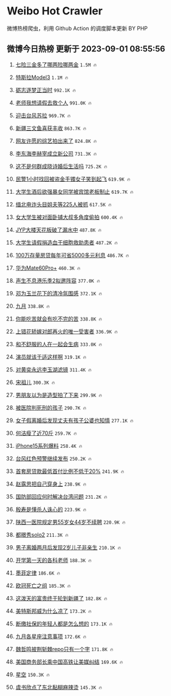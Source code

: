 # Weibo Hot Crawler 



微博热榜爬虫，利用 Github Action 的调度脚本更新 BY PHP 


## 微博今日热榜 更新于 2023-09-01 08:55:56 
1. [七险三金多了哪两险哪两金](https://s.weibo.com/weibo?q=%23%E4%B8%83%E9%99%A9%E4%B8%89%E9%87%91%E5%A4%9A%E4%BA%86%E5%93%AA%E4%B8%A4%E9%99%A9%E5%93%AA%E4%B8%A4%E9%87%91%23&t=31&band_rank=1&Refer=top) `1.5M 🔥` 

1. [特斯拉Model3](https://s.weibo.com/weibo?q=%E7%89%B9%E6%96%AF%E6%8B%89Model3&t=31&band_rank=2&Refer=top) `1.1M 🔥` 

1. [砺志逐梦正当时](https://s.weibo.com/weibo?q=%23%E7%A0%BA%E5%BF%97%E9%80%90%E6%A2%A6%E6%AD%A3%E5%BD%93%E6%97%B6%23&t=31&band_rank=3&Refer=top) `992.1K 🔥` 

1. [老师我想请假去救个人](https://s.weibo.com/weibo?q=%23%E8%80%81%E5%B8%88%E6%88%91%E6%83%B3%E8%AF%B7%E5%81%87%E5%8E%BB%E6%95%91%E4%B8%AA%E4%BA%BA%23&t=31&band_rank=4&Refer=top) `991.0K 🔥` 

1. [迎击台风苏拉](https://s.weibo.com/weibo?q=%23%E8%BF%8E%E5%87%BB%E5%8F%B0%E9%A3%8E%E8%8B%8F%E6%8B%89%23&t=31&band_rank=5&Refer=top) `969.7K 🔥` 

1. [新疆三文鱼喜获丰收](https://s.weibo.com/weibo?q=%23%E6%96%B0%E7%96%86%E4%B8%89%E6%96%87%E9%B1%BC%E5%96%9C%E8%8E%B7%E4%B8%B0%E6%94%B6%23&t=31&band_rank=6&Refer=top) `863.7K 🔥` 

1. [网友许愿的综艺拍出来了](https://s.weibo.com/weibo?q=%23%E7%BD%91%E5%8F%8B%E8%AE%B8%E6%84%BF%E7%9A%84%E7%BB%BC%E8%89%BA%E6%8B%8D%E5%87%BA%E6%9D%A5%E4%BA%86%23&t=31&band_rank=7&Refer=top) `824.8K 🔥` 

1. [李东海李赫宰成立新公司](https://s.weibo.com/weibo?q=%23%E6%9D%8E%E4%B8%9C%E6%B5%B7%E6%9D%8E%E8%B5%AB%E5%AE%B0%E6%88%90%E7%AB%8B%E6%96%B0%E5%85%AC%E5%8F%B8%23&t=31&band_rank=8&Refer=top) `731.3K 🔥` 

1. [这不是何群成晓诗婚后生活吗](https://s.weibo.com/weibo?q=%23%E8%BF%99%E4%B8%8D%E6%98%AF%E4%BD%95%E7%BE%A4%E6%88%90%E6%99%93%E8%AF%97%E5%A9%9A%E5%90%8E%E7%94%9F%E6%B4%BB%E5%90%97%23&t=31&band_rank=9&Refer=top) `725.2K 🔥` 

1. [民警1小时找回被盗金手镯女子笑到起飞](https://s.weibo.com/weibo?q=%23%E6%B0%91%E8%AD%A61%E5%B0%8F%E6%97%B6%E6%89%BE%E5%9B%9E%E8%A2%AB%E7%9B%97%E9%87%91%E6%89%8B%E9%95%AF%E5%A5%B3%E5%AD%90%E7%AC%91%E5%88%B0%E8%B5%B7%E9%A3%9E%23&t=31&band_rank=10&Refer=top) `619.9K 🔥` 

1. [大学生酒后欲强暴女同学被宾馆老板制止](https://s.weibo.com/weibo?q=%23%E5%A4%A7%E5%AD%A6%E7%94%9F%E9%85%92%E5%90%8E%E6%AC%B2%E5%BC%BA%E6%9A%B4%E5%A5%B3%E5%90%8C%E5%AD%A6%E8%A2%AB%E5%AE%BE%E9%A6%86%E8%80%81%E6%9D%BF%E5%88%B6%E6%AD%A2%23&t=31&band_rank=11&Refer=top) `619.7K 🔥` 

1. [缅北电诈头目姐夫等225人被抓](https://s.weibo.com/weibo?q=%23%E7%BC%85%E5%8C%97%E7%94%B5%E8%AF%88%E5%A4%B4%E7%9B%AE%E5%A7%90%E5%A4%AB%E7%AD%89225%E4%BA%BA%E8%A2%AB%E6%8A%93%23&t=31&band_rank=12&Refer=top) `617.5K 🔥` 

1. [女大学生被对面卧铺大叔多角度偷拍](https://s.weibo.com/weibo?q=%23%E5%A5%B3%E5%A4%A7%E5%AD%A6%E7%94%9F%E8%A2%AB%E5%AF%B9%E9%9D%A2%E5%8D%A7%E9%93%BA%E5%A4%A7%E5%8F%94%E5%A4%9A%E8%A7%92%E5%BA%A6%E5%81%B7%E6%8B%8D%23&t=31&band_rank=13&Refer=top) `600.4K 🔥` 

1. [JYP大楼天花板破了漏水中](https://s.weibo.com/weibo?q=%23JYP%E5%A4%A7%E6%A5%BC%E5%A4%A9%E8%8A%B1%E6%9D%BF%E7%A0%B4%E4%BA%86%E6%BC%8F%E6%B0%B4%E4%B8%AD%23&t=31&band_rank=14&Refer=top) `487.8K 🔥` 

1. [大学生请假捐造血干细胞救助患者](https://s.weibo.com/weibo?q=%23%E5%A4%A7%E5%AD%A6%E7%94%9F%E8%AF%B7%E5%81%87%E6%8D%90%E9%80%A0%E8%A1%80%E5%B9%B2%E7%BB%86%E8%83%9E%E6%95%91%E5%8A%A9%E6%82%A3%E8%80%85%23&t=31&band_rank=15&Refer=top) `487.2K 🔥` 

1. [100万存量房贷每年可省5000多元利息](https://s.weibo.com/weibo?q=%23100%E4%B8%87%E5%AD%98%E9%87%8F%E6%88%BF%E8%B4%B7%E6%AF%8F%E5%B9%B4%E5%8F%AF%E7%9C%815000%E5%A4%9A%E5%85%83%E5%88%A9%E6%81%AF%23&t=31&band_rank=16&Refer=top) `486.7K 🔥` 

1. [华为Mate60Pro+](https://s.weibo.com/weibo?q=%23%E5%8D%8E%E4%B8%BAMate60Pro%2B%23&t=31&band_rank=17&Refer=top) `460.3K 🔥` 

1. [声生不息港乐季2拟邀阵容](https://s.weibo.com/weibo?q=%23%E5%A3%B0%E7%94%9F%E4%B8%8D%E6%81%AF%E6%B8%AF%E4%B9%90%E5%AD%A32%E6%8B%9F%E9%82%80%E9%98%B5%E5%AE%B9%23&t=31&band_rank=18&Refer=top) `377.0K 🔥` 

1. [邓为玉兰花下的清冷氛围感](https://s.weibo.com/weibo?q=%E9%82%93%E4%B8%BA%E7%8E%89%E5%85%B0%E8%8A%B1%E4%B8%8B%E7%9A%84%E6%B8%85%E5%86%B7%E6%B0%9B%E5%9B%B4%E6%84%9F&t=31&band_rank=19&Refer=top) `372.1K 🔥` 

1. [九月](https://s.weibo.com/weibo?q=%E4%B9%9D%E6%9C%88&t=31&band_rank=20&Refer=top) `338.8K 🔥` 

1. [你能吃苦就会有吃不完的苦](https://s.weibo.com/weibo?q=%E4%BD%A0%E8%83%BD%E5%90%83%E8%8B%A6%E5%B0%B1%E4%BC%9A%E6%9C%89%E5%90%83%E4%B8%8D%E5%AE%8C%E7%9A%84%E8%8B%A6&t=31&band_rank=21&Refer=top) `338.8K 🔥` 

1. [上错花轿嫁对郎再火的唯一受害者](https://s.weibo.com/weibo?q=%23%E4%B8%8A%E9%94%99%E8%8A%B1%E8%BD%BF%E5%AB%81%E5%AF%B9%E9%83%8E%E5%86%8D%E7%81%AB%E7%9A%84%E5%94%AF%E4%B8%80%E5%8F%97%E5%AE%B3%E8%80%85%23&t=31&band_rank=22&Refer=top) `336.9K 🔥` 

1. [和不舒服的人在一起会生病](https://s.weibo.com/weibo?q=%E5%92%8C%E4%B8%8D%E8%88%92%E6%9C%8D%E7%9A%84%E4%BA%BA%E5%9C%A8%E4%B8%80%E8%B5%B7%E4%BC%9A%E7%94%9F%E7%97%85&t=31&band_rank=23&Refer=top) `333.0K 🔥` 

1. [演员就该于适这样啊](https://s.weibo.com/weibo?q=%E6%BC%94%E5%91%98%E5%B0%B1%E8%AF%A5%E4%BA%8E%E9%80%82%E8%BF%99%E6%A0%B7%E5%95%8A&t=31&band_rank=24&Refer=top) `319.1K 🔥` 

1. [对黄奕永远李玉湖滤镜](https://s.weibo.com/weibo?q=%23%E5%AF%B9%E9%BB%84%E5%A5%95%E6%B0%B8%E8%BF%9C%E6%9D%8E%E7%8E%89%E6%B9%96%E6%BB%A4%E9%95%9C%23&t=31&band_rank=25&Refer=top) `311.4K 🔥` 

1. [宋祖儿](https://s.weibo.com/weibo?q=%E5%AE%8B%E7%A5%96%E5%84%BF&t=31&band_rank=26&Refer=top) `300.3K 🔥` 

1. [男朋友以为是造型拍了下来](https://s.weibo.com/weibo?q=%23%E7%94%B7%E6%9C%8B%E5%8F%8B%E4%BB%A5%E4%B8%BA%E6%98%AF%E9%80%A0%E5%9E%8B%E6%8B%8D%E4%BA%86%E4%B8%8B%E6%9D%A5%23&t=31&band_rank=27&Refer=top) `299.9K 🔥` 

1. [被医院判死刑的孩子](https://s.weibo.com/weibo?q=%E8%A2%AB%E5%8C%BB%E9%99%A2%E5%88%A4%E6%AD%BB%E5%88%91%E7%9A%84%E5%AD%A9%E5%AD%90&t=31&band_rank=28&Refer=top) `290.7K 🔥` 

1. [女子假离婚后发现丈夫有孩子公婆也知情](https://s.weibo.com/weibo?q=%23%E5%A5%B3%E5%AD%90%E5%81%87%E7%A6%BB%E5%A9%9A%E5%90%8E%E5%8F%91%E7%8E%B0%E4%B8%88%E5%A4%AB%E6%9C%89%E5%AD%A9%E5%AD%90%E5%85%AC%E5%A9%86%E4%B9%9F%E7%9F%A5%E6%83%85%23&t=31&band_rank=29&Refer=top) `277.1K 🔥` 

1. [何洁瘦了近70斤](https://s.weibo.com/weibo?q=%23%E4%BD%95%E6%B4%81%E7%98%A6%E4%BA%86%E8%BF%9170%E6%96%A4%23&t=31&band_rank=30&Refer=top) `259.7K 🔥` 

1. [iPhone15系列爆料](https://s.weibo.com/weibo?q=iPhone15%E7%B3%BB%E5%88%97%E7%88%86%E6%96%99&t=31&band_rank=31&Refer=top) `258.4K 🔥` 

1. [台风红色预警继续发布](https://s.weibo.com/weibo?q=%23%E5%8F%B0%E9%A3%8E%E7%BA%A2%E8%89%B2%E9%A2%84%E8%AD%A6%E7%BB%A7%E7%BB%AD%E5%8F%91%E5%B8%83%23&t=31&band_rank=32&Refer=top) `250.2K 🔥` 

1. [首套房贷款最低首付比例不低于20%](https://s.weibo.com/weibo?q=%23%E9%A6%96%E5%A5%97%E6%88%BF%E8%B4%B7%E6%AC%BE%E6%9C%80%E4%BD%8E%E9%A6%96%E4%BB%98%E6%AF%94%E4%BE%8B%E4%B8%8D%E4%BD%8E%E4%BA%8E20%25%23&t=31&band_rank=33&Refer=top) `241.9K 🔥` 

1. [赵露思把自己穿身上](https://s.weibo.com/weibo?q=%23%E8%B5%B5%E9%9C%B2%E6%80%9D%E6%8A%8A%E8%87%AA%E5%B7%B1%E7%A9%BF%E8%BA%AB%E4%B8%8A%23&t=31&band_rank=34&Refer=top) `238.9K 🔥` 

1. [国防部回应何时解决台湾问题](https://s.weibo.com/weibo?q=%23%E5%9B%BD%E9%98%B2%E9%83%A8%E5%9B%9E%E5%BA%94%E4%BD%95%E6%97%B6%E8%A7%A3%E5%86%B3%E5%8F%B0%E6%B9%BE%E9%97%AE%E9%A2%98%23&t=31&band_rank=35&Refer=top) `231.2K 🔥` 

1. [殷寿是懂杀人诛心的](https://s.weibo.com/weibo?q=%23%E6%AE%B7%E5%AF%BF%E6%98%AF%E6%87%82%E6%9D%80%E4%BA%BA%E8%AF%9B%E5%BF%83%E7%9A%84%23&t=31&band_rank=36&Refer=top) `223.9K 🔥` 

1. [陕西一医院规定男55岁女44岁不续聘](https://s.weibo.com/weibo?q=%23%E9%99%95%E8%A5%BF%E4%B8%80%E5%8C%BB%E9%99%A2%E8%A7%84%E5%AE%9A%E7%94%B755%E5%B2%81%E5%A5%B344%E5%B2%81%E4%B8%8D%E7%BB%AD%E8%81%98%23&t=31&band_rank=37&Refer=top) `220.9K 🔥` 

1. [都暻秀solo2](https://s.weibo.com/weibo?q=%E9%83%BD%E6%9A%BB%E7%A7%80solo2&t=31&band_rank=38&Refer=top) `211.3K 🔥` 

1. [男子离婚两月后发现2岁儿子非亲生](https://s.weibo.com/weibo?q=%23%E7%94%B7%E5%AD%90%E7%A6%BB%E5%A9%9A%E4%B8%A4%E6%9C%88%E5%90%8E%E5%8F%91%E7%8E%B02%E5%B2%81%E5%84%BF%E5%AD%90%E9%9D%9E%E4%BA%B2%E7%94%9F%23&t=31&band_rank=39&Refer=top) `210.1K 🔥` 

1. [开学第一天的各科老师](https://s.weibo.com/weibo?q=%E5%BC%80%E5%AD%A6%E7%AC%AC%E4%B8%80%E5%A4%A9%E7%9A%84%E5%90%84%E7%A7%91%E8%80%81%E5%B8%88&t=31&band_rank=40&Refer=top) `188.3K 🔥` 

1. [墨菲定律](https://s.weibo.com/weibo?q=%E5%A2%A8%E8%8F%B2%E5%AE%9A%E5%BE%8B&t=31&band_rank=41&Refer=top) `186.6K 🔥` 

1. [欧冠死亡之组](https://s.weibo.com/weibo?q=%23%E6%AC%A7%E5%86%A0%E6%AD%BB%E4%BA%A1%E4%B9%8B%E7%BB%84%23&t=31&band_rank=42&Refer=top) `185.3K 🔥` 

1. [这泼天的富贵终于轮到新疆了](https://s.weibo.com/weibo?q=%23%E8%BF%99%E6%B3%BC%E5%A4%A9%E7%9A%84%E5%AF%8C%E8%B4%B5%E7%BB%88%E4%BA%8E%E8%BD%AE%E5%88%B0%E6%96%B0%E7%96%86%E4%BA%86%23&t=31&band_rank=43&Refer=top) `182.8K 🔥` 

1. [美特斯邦威为什么凉了](https://s.weibo.com/weibo?q=%23%E7%BE%8E%E7%89%B9%E6%96%AF%E9%82%A6%E5%A8%81%E4%B8%BA%E4%BB%80%E4%B9%88%E5%87%89%E4%BA%86%23&t=31&band_rank=44&Refer=top) `173.2K 🔥` 

1. [断缴社保的年轻人都是怎么想的](https://s.weibo.com/weibo?q=%23%E6%96%AD%E7%BC%B4%E7%A4%BE%E4%BF%9D%E7%9A%84%E5%B9%B4%E8%BD%BB%E4%BA%BA%E9%83%BD%E6%98%AF%E6%80%8E%E4%B9%88%E6%83%B3%E7%9A%84%23&t=31&band_rank=45&Refer=top) `173.1K 🔥` 

1. [九月各星座注意事项](https://s.weibo.com/weibo?q=%E4%B9%9D%E6%9C%88%E5%90%84%E6%98%9F%E5%BA%A7%E6%B3%A8%E6%84%8F%E4%BA%8B%E9%A1%B9&t=31&band_rank=46&Refer=top) `172.6K 🔥` 

1. [魏哲鸣披荆斩棘repo只有一个字](https://s.weibo.com/weibo?q=%23%E9%AD%8F%E5%93%B2%E9%B8%A3%E6%8A%AB%E8%8D%86%E6%96%A9%E6%A3%98repo%E5%8F%AA%E6%9C%89%E4%B8%80%E4%B8%AA%E5%AD%97%23&t=31&band_rank=47&Refer=top) `171.8K 🔥` 

1. [美国商务部长乘中国高铁让美媒纠结](https://s.weibo.com/weibo?q=%23%E7%BE%8E%E5%9B%BD%E5%95%86%E5%8A%A1%E9%83%A8%E9%95%BF%E4%B9%98%E4%B8%AD%E5%9B%BD%E9%AB%98%E9%93%81%E8%AE%A9%E7%BE%8E%E5%AA%92%E7%BA%A0%E7%BB%93%23&t=31&band_rank=48&Refer=top) `169.6K 🔥` 

1. [星空](https://s.weibo.com/weibo?q=%23%E6%98%9F%E7%A9%BA%23&t=31&band_rank=49&Refer=top) `150.3K 🔥` 

1. [虞书欣点了东北黏糊麻辣烫](https://s.weibo.com/weibo?q=%23%E8%99%9E%E4%B9%A6%E6%AC%A3%E7%82%B9%E4%BA%86%E4%B8%9C%E5%8C%97%E9%BB%8F%E7%B3%8A%E9%BA%BB%E8%BE%A3%E7%83%AB%23&t=31&band_rank=50&Refer=top) `145.3K 🔥` 

